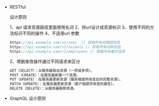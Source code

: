 - RESTful

  设计原则


  1、api 请求资源路径里面使用名词
  2、将url设计成资源标识
  3、使用不同的方法标识不同的操作
  4、不适用url 参数

  ```javascript
  https://api.example.com/v1/zoos  // 获取所有动物园信息
  https://api.example.com/v1/animals // 获取所有动物信息
  https://api.example.com/v1/employees // 获取所有雇员信息
  ```

  2、增删查改操作通过不同请求来区分

  ```javascript
  GET（SELECT）：从服务器取出资源（一项或多项）。
  POST（CREATE）：在服务器新建一个资源。
  PUT（UPDATE）：在服务器更新资源（服务端提供改变后的完整资源）。
  PATCH（UPDATE）：在服务器更新资源（客户端提供改变的属性）。
  DELETE（DELETE）：从服务器删除资源。
  ```

- GraphQL 设计原则